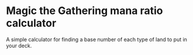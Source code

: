 # Magic the Gathering mana ratio calculator

A simple calculator for finding a base number of each type of land to put in your deck. 



